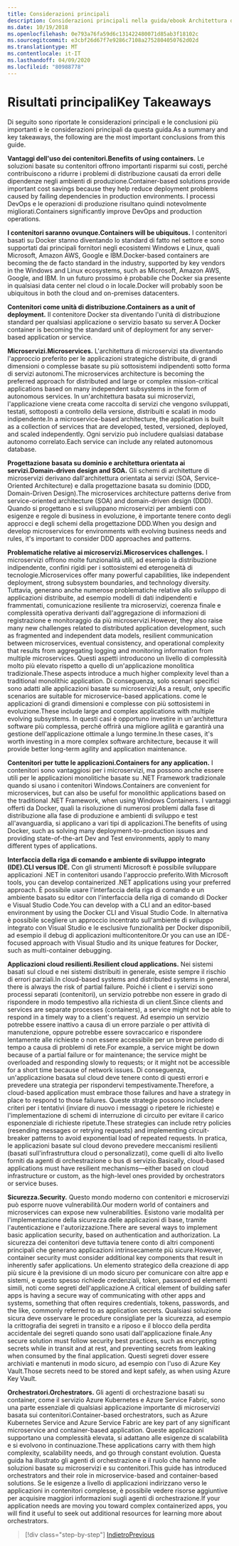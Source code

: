 ```yaml
---
title: Considerazioni principali
description: Considerazioni principali nella guida/ebook Architettura di microservizi .NET per applicazioni .NET in contenitori, che consentono un esame rapido degli aspetti principali dell'uso di un'architettura di microservizi, quali vantaggi e svantaggi, modelli DDD per la progettazione e lo sviluppo, nonché resilienza, sicurezza e uso di agenti di orchestrazione.
ms.date: 10/19/2018
ms.openlocfilehash: 0e793a76fa59d6c131422480071d85ab3f18102c
ms.sourcegitcommit: e3cbf26d67f7e9286c7108a2752804050762d02d
ms.translationtype: MT
ms.contentlocale: it-IT
ms.lasthandoff: 04/09/2020
ms.locfileid: "80988778"
---
```

# <a name="key-takeaways"></a><span data-ttu-id="272bd-103">Risultati principali</span><span class="sxs-lookup"><span data-stu-id="272bd-103">Key Takeaways</span></span>

<span data-ttu-id="272bd-104">Di seguito sono riportate le considerazioni principali e le conclusioni più importanti e le considerazioni principali da questa guida.</span><span class="sxs-lookup"><span data-stu-id="272bd-104">As a summary and key takeaways, the following are the most important conclusions from this guide.</span></span>

<span data-ttu-id="272bd-105">**Vantaggi dell'uso dei contenitori.**</span><span class="sxs-lookup"><span data-stu-id="272bd-105">**Benefits of using containers.**</span></span> <span data-ttu-id="272bd-106">Le soluzioni basate su contenitori offrono importanti risparmi sui costi, perché contribuiscono a ridurre i problemi di distribuzione causati da errori delle dipendenze negli ambienti di produzione.</span><span class="sxs-lookup"><span data-stu-id="272bd-106">Container-based solutions provide important cost savings because they help reduce deployment problems caused by failing dependencies in production environments.</span></span> <span data-ttu-id="272bd-107">I processi DevOps e le operazioni di produzione risultano quindi notevolmente migliorati.</span><span class="sxs-lookup"><span data-stu-id="272bd-107">Containers significantly improve DevOps and production operations.</span></span>

<span data-ttu-id="272bd-108">**I contenitori saranno ovunque.**</span><span class="sxs-lookup"><span data-stu-id="272bd-108">**Containers will be ubiquitous.**</span></span> <span data-ttu-id="272bd-109">I contenitori basati su Docker stanno diventando lo standard di fatto nel settore e sono supportati dai principali fornitori negli ecosistemi Windows e Linux, quali Microsoft, Amazon AWS, Google e IBM.</span><span class="sxs-lookup"><span data-stu-id="272bd-109">Docker-based containers are becoming the de facto standard in the industry, supported by key vendors in the Windows and Linux ecosystems, such as Microsoft, Amazon AWS, Google, and IBM.</span></span> <span data-ttu-id="272bd-110">In un futuro prossimo è probabile che Docker sia presente in qualsiasi data center nel cloud o in locale.</span><span class="sxs-lookup"><span data-stu-id="272bd-110">Docker will probably soon be ubiquitous in both the cloud and on-premises datacenters.</span></span>

<span data-ttu-id="272bd-111">**Contenitori come unità di distribuzione.**</span><span class="sxs-lookup"><span data-stu-id="272bd-111">**Containers as a unit of deployment.**</span></span> <span data-ttu-id="272bd-112">Il contenitore Docker sta diventando l'unità di distribuzione standard per qualsiasi applicazione o servizio basato su server.</span><span class="sxs-lookup"><span data-stu-id="272bd-112">A Docker container is becoming the standard unit of deployment for any server-based application or service.</span></span>

<span data-ttu-id="272bd-113">**Microservizi.**</span><span class="sxs-lookup"><span data-stu-id="272bd-113">**Microservices.**</span></span> <span data-ttu-id="272bd-114">L'architettura di microservizi sta diventando l'approccio preferito per le applicazioni strategiche distribuite, di grandi dimensioni o complesse basate su più sottosistemi indipendenti sotto forma di servizi autonomi.</span><span class="sxs-lookup"><span data-stu-id="272bd-114">The microservices architecture is becoming the preferred approach for distributed and large or complex mission-critical applications based on many independent subsystems in the form of autonomous services.</span></span> <span data-ttu-id="272bd-115">In un'architettura basata sui microservizi, l'applicazione viene creata come raccolta di servizi che vengono sviluppati, testati, sottoposti a controllo della versione, distribuiti e scalati in modo indipendente.</span><span class="sxs-lookup"><span data-stu-id="272bd-115">In a microservice-based architecture, the application is built as a collection of services that are developed, tested, versioned, deployed, and scaled independently.</span></span> <span data-ttu-id="272bd-116">Ogni servizio può includere qualsiasi database autonomo correlato.</span><span class="sxs-lookup"><span data-stu-id="272bd-116">Each service can include any related autonomous database.</span></span>

<span data-ttu-id="272bd-117">**Progettazione basata su dominio e architettura orientata ai servizi.**</span><span class="sxs-lookup"><span data-stu-id="272bd-117">**Domain-driven design and SOA.**</span></span> <span data-ttu-id="272bd-118">Gli schemi di architetture di microservizi derivano dall'architettura orientata ai servizi (SOA, Service-Oriented Architecture) e dalla progettazione basata su dominio (DDD, Domain-Driven Design).</span><span class="sxs-lookup"><span data-stu-id="272bd-118">The microservices architecture patterns derive from service-oriented architecture (SOA) and domain-driven design (DDD).</span></span> <span data-ttu-id="272bd-119">Quando si progettano e si sviluppano microservizi per ambienti con esigenze e regole di business in evoluzione, è importante tenere conto degli approcci e degli schemi della progettazione DDD.</span><span class="sxs-lookup"><span data-stu-id="272bd-119">When you design and develop microservices for environments with evolving business needs and rules, it's important to consider DDD approaches and patterns.</span></span>

<span data-ttu-id="272bd-120">**Problematiche relative ai microservizi.**</span><span class="sxs-lookup"><span data-stu-id="272bd-120">**Microservices challenges.**</span></span> <span data-ttu-id="272bd-121">I microservizi offrono molte funzionalità utili, ad esempio la distribuzione indipendente, confini rigidi per i sottosistemi ed eterogeneità di tecnologie.</span><span class="sxs-lookup"><span data-stu-id="272bd-121">Microservices offer many powerful capabilities, like independent deployment, strong subsystem boundaries, and technology diversity.</span></span> <span data-ttu-id="272bd-122">Tuttavia, generano anche numerose problematiche relative allo sviluppo di applicazioni distribuite, ad esempio modelli di dati indipendenti e frammentati, comunicazione resiliente tra microservizi, coerenza finale e complessità operativa derivanti dall'aggregazione di informazioni di registrazione e monitoraggio da più microservizi.</span><span class="sxs-lookup"><span data-stu-id="272bd-122">However, they also raise many new challenges related to distributed application development, such as fragmented and independent data models, resilient communication between microservices, eventual consistency, and operational complexity that results from aggregating logging and monitoring information from multiple microservices.</span></span> <span data-ttu-id="272bd-123">Questi aspetti introducono un livello di complessità molto più elevato rispetto a quello di un'applicazione monolitica tradizionale.</span><span class="sxs-lookup"><span data-stu-id="272bd-123">These aspects introduce a much higher complexity level than a traditional monolithic application.</span></span> <span data-ttu-id="272bd-124">Di conseguenza, solo scenari specifici sono adatti alle applicazioni basate su microservizi,</span><span class="sxs-lookup"><span data-stu-id="272bd-124">As a result, only specific scenarios are suitable for microservice-based applications.</span></span> <span data-ttu-id="272bd-125">come le applicazioni di grandi dimensioni e complesse con più sottosistemi in evoluzione.</span><span class="sxs-lookup"><span data-stu-id="272bd-125">These include large and complex applications with multiple evolving subsystems.</span></span> <span data-ttu-id="272bd-126">In questi casi è opportuno investire in un'architettura software più complessa, perché offrirà una migliore agilità e garantirà una gestione dell'applicazione ottimale a lungo termine.</span><span class="sxs-lookup"><span data-stu-id="272bd-126">In these cases, it's worth investing in a more complex software architecture, because it will provide better long-term agility and application maintenance.</span></span>

<span data-ttu-id="272bd-127">**Contenitori per tutte le applicazioni.**</span><span class="sxs-lookup"><span data-stu-id="272bd-127">**Containers for any application.**</span></span> <span data-ttu-id="272bd-128">I contenitori sono vantaggiosi per i microservizi, ma possono anche essere utili per le applicazioni monolitiche basate su .NET Framework tradizionale quando si usano i contenitori Windows.</span><span class="sxs-lookup"><span data-stu-id="272bd-128">Containers are convenient for microservices, but can also be useful for monolithic applications based on the traditional .NET Framework, when using Windows Containers.</span></span> <span data-ttu-id="272bd-129">I vantaggi offerti da Docker, quali la risoluzione di numerosi problemi dalla fase di distribuzione alla fase di produzione e ambienti di sviluppo e test all'avanguardia, si applicano a vari tipi di applicazioni.</span><span class="sxs-lookup"><span data-stu-id="272bd-129">The benefits of using Docker, such as solving many deployment-to-production issues and providing state-of-the-art Dev and Test environments, apply to many different types of applications.</span></span>

<span data-ttu-id="272bd-130">**Interfaccia della riga di comando e ambiente di sviluppo integrato (IDE).**</span><span class="sxs-lookup"><span data-stu-id="272bd-130">**CLI versus IDE.**</span></span> <span data-ttu-id="272bd-131">Con gli strumenti Microsoft è possibile sviluppare applicazioni .NET in contenitori usando l'approccio preferito.</span><span class="sxs-lookup"><span data-stu-id="272bd-131">With Microsoft tools, you can develop containerized .NET applications using your preferred approach.</span></span> <span data-ttu-id="272bd-132">È possibile usare l'interfaccia della riga di comando e un ambiente basato su editor con l'interfaccia della riga di comando di Docker e Visual Studio Code.</span><span class="sxs-lookup"><span data-stu-id="272bd-132">You can develop with a CLI and an editor-based environment by using the Docker CLI and Visual Studio Code.</span></span> <span data-ttu-id="272bd-133">In alternativa è possibile scegliere un approccio incentrato sull'ambiente di sviluppo integrato con Visual Studio e le esclusive funzionalità per Docker disponibili, ad esempio il debug di applicazioni multicontenitore.</span><span class="sxs-lookup"><span data-stu-id="272bd-133">Or you can use an IDE-focused approach with Visual Studio and its unique features for Docker, such as multi-container debugging.</span></span>

<span data-ttu-id="272bd-134">**Applicazioni cloud resilienti.**</span><span class="sxs-lookup"><span data-stu-id="272bd-134">**Resilient cloud applications.**</span></span> <span data-ttu-id="272bd-135">Nei sistemi basati sul cloud e nei sistemi distribuiti in generale, esiste sempre il rischio di errori parziali.</span><span class="sxs-lookup"><span data-stu-id="272bd-135">In cloud-based systems and distributed systems in general, there is always the risk of partial failure.</span></span> <span data-ttu-id="272bd-136">Poiché i client e i servizi sono processi separati (contenitori), un servizio potrebbe non essere in grado di rispondere in modo tempestivo alla richiesta di un client.</span><span class="sxs-lookup"><span data-stu-id="272bd-136">Since clients and services are separate processes (containers), a service might not be able to respond in a timely way to a client's request.</span></span> <span data-ttu-id="272bd-137">Ad esempio un servizio potrebbe essere inattivo a causa di un errore parziale o per attività di manutenzione, oppure potrebbe essere sovraccarico e rispondere lentamente alle richieste o non essere accessibile per un breve periodo di tempo a causa di problemi di rete.</span><span class="sxs-lookup"><span data-stu-id="272bd-137">For example, a service might be down because of a partial failure or for maintenance; the service might be overloaded and responding slowly to requests; or it might not be accessible for a short time because of network issues.</span></span> <span data-ttu-id="272bd-138">Di conseguenza, un'applicazione basata sul cloud deve tenere conto di questi errori e prevedere una strategia per rispondervi tempestivamente.</span><span class="sxs-lookup"><span data-stu-id="272bd-138">Therefore, a cloud-based application must embrace those failures and have a strategy in place to respond to those failures.</span></span> <span data-ttu-id="272bd-139">Queste strategie possono includere criteri per i tentativi (inviare di nuovo i messaggi o ripetere le richieste) e l'implementazione di schemi di interruzione di circuito per evitare il carico esponenziale di richieste ripetute.</span><span class="sxs-lookup"><span data-stu-id="272bd-139">These strategies can include retry policies (resending messages or retrying requests) and implementing circuit-breaker patterns to avoid exponential load of repeated requests.</span></span> <span data-ttu-id="272bd-140">In pratica, le applicazioni basate sul cloud devono prevedere meccanismi resilienti (basati sull'infrastruttura cloud o personalizzati), come quelli di alto livello forniti da agenti di orchestrazione o bus di servizio.</span><span class="sxs-lookup"><span data-stu-id="272bd-140">Basically, cloud-based applications must have resilient mechanisms—either based on cloud infrastructure or custom, as the high-level ones provided by  orchestrators or service buses.</span></span>

<span data-ttu-id="272bd-141">**Sicurezza.**</span><span class="sxs-lookup"><span data-stu-id="272bd-141">**Security.**</span></span> <span data-ttu-id="272bd-142">Questo mondo moderno con contenitori e microservizi può esporre nuove vulnerabilità.</span><span class="sxs-lookup"><span data-stu-id="272bd-142">Our modern world of containers and microservices can expose new vulnerabilities.</span></span> <span data-ttu-id="272bd-143">Esistono varie modalità per l'implementazione della sicurezza delle applicazioni di base, tramite l'autenticazione e l'autorizzazione.</span><span class="sxs-lookup"><span data-stu-id="272bd-143">There are several ways to implement basic application security, based on authentication and authorization.</span></span> <span data-ttu-id="272bd-144">La sicurezza dei contenitori deve tuttavia tenere conto di altri componenti principali che generano applicazioni intrinsecamente più sicure.</span><span class="sxs-lookup"><span data-stu-id="272bd-144">However, container security must consider additional key components that result in inherently safer applications.</span></span> <span data-ttu-id="272bd-145">Un elemento strategico della creazione di app più sicure è la previsione di un modo sicuro per comunicare con altre app e sistemi, e questo spesso richiede credenziali, token, password ed elementi simili, noti come segreti dell'applicazione.</span><span class="sxs-lookup"><span data-stu-id="272bd-145">A critical element of building safer apps is having a secure way of communicating with other apps and systems, something that often requires credentials, tokens, passwords, and the like, commonly referred to as application secrets.</span></span> <span data-ttu-id="272bd-146">Qualsiasi soluzione sicura deve osservare le procedure consigliate per la sicurezza, ad esempio la crittografia dei segreti in transito e a riposo e il blocco della perdita accidentale dei segreti quando sono usati dall'applicazione finale.</span><span class="sxs-lookup"><span data-stu-id="272bd-146">Any secure solution must follow security best practices, such as encrypting secrets while in transit and at rest, and preventing secrets from leaking when consumed by the final application.</span></span> <span data-ttu-id="272bd-147">Questi segreti dover essere archiviati e mantenuti in modo sicuro, ad esempio con l'uso di Azure Key Vault.</span><span class="sxs-lookup"><span data-stu-id="272bd-147">Those secrets need to be stored and kept safely, as when using Azure Key Vault.</span></span>

<span data-ttu-id="272bd-148">**Orchestratori.**</span><span class="sxs-lookup"><span data-stu-id="272bd-148">**Orchestrators.**</span></span> <span data-ttu-id="272bd-149">Gli agenti di orchestrazione basati su container, come il servizio Azure Kubernetes e Azure Service Fabric, sono una parte essenziale di qualsiasi applicazione importante di microservizi basata sui contenitori.</span><span class="sxs-lookup"><span data-stu-id="272bd-149">Container-based orchestrators, such as Azure Kubernetes Service and Azure Service Fabric are key part of any significant microservice and container-based application.</span></span> <span data-ttu-id="272bd-150">Queste applicazioni supportano una complessità elevata, si adattano alle esigenze di scalabilità e si evolvono in continuazione.</span><span class="sxs-lookup"><span data-stu-id="272bd-150">These applications carry with them high complexity, scalability needs, and go through constant evolution.</span></span> <span data-ttu-id="272bd-151">Questa guida ha illustrato gli agenti di orchestrazione e il ruolo che hanno nelle soluzioni basate su microservizi e su contenitori.</span><span class="sxs-lookup"><span data-stu-id="272bd-151">This guide has introduced orchestrators and their role in microservice-based and container-based solutions.</span></span> <span data-ttu-id="272bd-152">Se le esigenze a livello di applicazioni indirizzano verso le applicazioni in contenitori complesse, è possibile vedere risorse aggiuntive per acquisire maggiori informazioni sugli agenti di orchestrazione.</span><span class="sxs-lookup"><span data-stu-id="272bd-152">If your application needs are moving you toward complex containerized apps, you will find it useful to seek out additional resources for learning more about orchestrators.</span></span>

>[!div class="step-by-step"]
>[<span data-ttu-id="272bd-153">Indietro</span><span class="sxs-lookup"><span data-stu-id="272bd-153">Previous</span></span>](secure-net-microservices-web-applications/azure-key-vault-protects-secrets.md)

